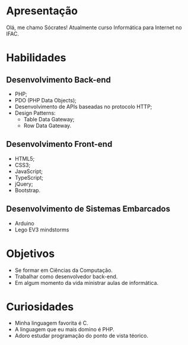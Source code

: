 # Apresentação
Olá, me chamo Sócrates! 
Atualmente curso Informática para Internet no IFAC.

# Habilidades
## Desenvolvimento Back-end
- PHP;
- PDO (PHP Data Objects);
- Desenvolvimento de APIs baseadas no protocolo HTTP;
- Design Patterns:
  - Table Data Gateway;
  - Row Data Gateway.
## Desenvolvimento Front-end
- HTML5;
- CSS3;
- JavaScript;
- TypeScript;
- jQuery;
- Bootstrap.
## Desenvolvimento de Sistemas Embarcados
- Arduino
- Lego EV3 mindstorms

# Objetivos
- Se formar em Ciências da Computação.
- Trabalhar como desenvolvedor back-end.
- Em algum momento da vida ministrar aulas de informática.

# Curiosidades
- Minha linguagem favorita é C.
- A linguagem que eu mais domino é PHP.
- Adoro estudar programação do ponto de vista téorico.
